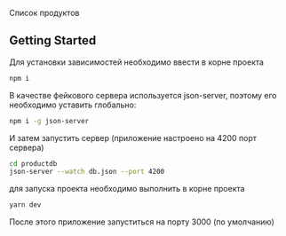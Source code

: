 Список продуктов

## Getting Started

Для установки зависимостей необходимо ввести в корне проекта

```bash
npm i
```
В качестве фейкового сервера используется json-server, поэтому его необходимо уставить глобально:

```bash
npm i -g json-server
```

И затем запустить сервер (приложение настроено на 4200 порт сервера)

```bash
cd productdb
json-server --watch db.json --port 4200
```

для запуска проекта необходимо выполнить в корне проекта

```bash
yarn dev
```

После этого приложение запуститься на порту 3000 (по умолчанию)
